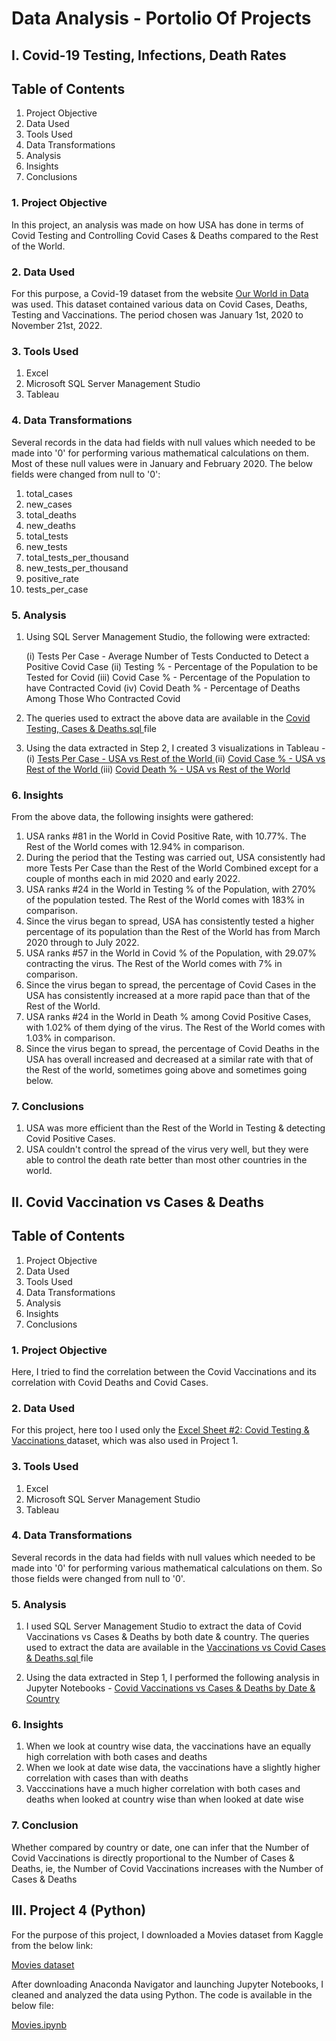 # Data Analysis - Portolio Of Projects

## I. Covid-19 Testing, Infections, Death Rates

## Table of Contents

1. Project Objective
2. Data Used
3. Tools Used
4. Data Transformations
5. Analysis
6. Insights
7. Conclusions

### 1. Project Objective

In this project, an analysis was made on how USA has done in terms of Covid Testing and Controlling Covid Cases & Deaths compared to the Rest of the World. 

### 2. Data Used

For this purpose, a Covid-19 dataset from the website <a href = "https://ourworldindata.org/covid-deaths"> Our World in Data </a> was used. This dataset contained various data on Covid Cases, Deaths, Testing and Vaccinations. The period chosen was January 1st, 2020 to November 21st, 2022. 

### 3. Tools Used

1. Excel
2. Microsoft SQL Server Management Studio
3. Tableau

### 4. Data Transformations



Several records in the data had fields with null values which needed to be made into '0' for performing various mathematical calculations on them. Most of these null values were in January and February 2020. The below fields were changed from null to '0':

1. total_cases
2. new_cases
3. total_deaths
4. new_deaths
5. total_tests
6. new_tests
7. total_tests_per_thousand
8. new_tests_per_thousand
9. positive_rate
10. tests_per_case

### 5. Analysis

1. Using SQL Server Management Studio, the following were extracted:

    (i) Tests Per Case - Average Number of Tests Conducted to Detect a Positive Covid Case
    (ii) Testing % - Percentage of the Population to be Tested for Covid
    (iii) Covid Case % - Percentage of the Population to have Contracted Covid
    (iv) Covid Death % - Percentage of Deaths Among Those Who Contracted Covid

2. The queries used to extract the above data are available in the <a href = "https://github.com/rahulshankariyer/PortolioProject/blob/main/Covid-19/Covid%20Testing%2C%20Cases%20%26%20Deaths.sql"> Covid Testing, Cases & Deaths.sql </a> file 

3. Using the data extracted in Step 2, I created 3 visualizations in Tableau - 
    (i) <a href = "https://public.tableau.com/app/profile/rahul5702/viz/CovidTestsCasesDeaths/Tests_1#1"> Tests Per Case - USA vs Rest of the World </a>
    (ii) <a href = "https://public.tableau.com/app/profile/rahul5702/viz/CovidTestsCasesDeaths/Cases"> Covid Case % - USA vs Rest of the World </a>
    (iii) <a href = "https://public.tableau.com/app/profile/rahul5702/viz/CovidTestsCasesDeathsPart2/Deaths"> Covid Death % - USA vs Rest of the World </a>
    
### 6. Insights

From the above data, the following insights were gathered:

1. USA ranks #81 in the World in Covid Positive Rate, with 10.77%. The Rest of the World comes with 12.94% in comparison.
2. During the period that the Testing was carried out, USA consistently had more Tests Per Case than the Rest of the World Combined except for a couple of months each in mid 2020 and early 2022.
3. USA ranks #24 in the World in Testing % of the Population, with 270% of the population tested. The Rest of the World comes with 183% in comparison.
4. Since the virus began to spread, USA has consistently tested a higher percentage of its population than the Rest of the World has from March 2020 through to July 2022.
5. USA ranks #57 in the World in Covid % of the Population, with 29.07% contracting the virus. The Rest of the World comes with 7% in comparison.
5. Since the virus began to spread, the percentage of Covid Cases in the USA has consistently increased at a more rapid pace than that of the Rest of the World. 
6. USA ranks #24 in the World in Death % among Covid Positive Cases, with 1.02% of them dying of the virus. The Rest of the World comes with 1.03% in comparison.
7. Since the virus began to spread, the percentage of Covid Deaths in the USA has overall increased and decreased at a similar rate with that of the Rest of the world, sometimes going above and sometimes going below.

### 7. Conclusions

1. USA was more efficient than the Rest of the World in Testing & detecting Covid Positive Cases.
2. USA couldn't control the spread of the virus very well, but they were able to control the death rate better than most other countries in the world.

## II. Covid Vaccination vs Cases & Deaths

## Table of Contents

1. Project Objective
2. Data Used
3. Tools Used
4. Data Transformations
5. Analysis
6. Insights
7. Conclusions

### 1. Project Objective

Here, I tried to find the correlation between the Covid Vaccinations and its correlation with Covid Deaths and Covid Cases.

### 2. Data Used

For this project, here too I used only the <a href = "https://docs.google.com/spreadsheets/d/1tbjElTWQUju5wL6IIH2W14F-32-lJ8n5/edit?usp=share_link&ouid=106525515537823506540&rtpof=true&sd=true"> Excel Sheet #2: Covid Testing & Vaccinations </a> dataset, which was also used in Project 1.

### 3. Tools Used

1. Excel
2. Microsoft SQL Server Management Studio
3. Tableau

### 4. Data Transformations

Several records in the data had fields with null values which needed to be made into '0' for performing various mathematical calculations on them. So those fields were changed from null to '0'.

### 5. Analysis

1. I used SQL Server Management Studio to extract the data of Covid Vaccinations vs Cases & Deaths by both date & country. The queries used to extract the data are available in the <a href = "https://github.com/rahulshankariyer/PortolioProject/blob/main/Covid-19/Vaccinations%20vs%20Covid%20Cases%20%26%20Deaths.sql"> Vaccinations vs Covid Cases & Deaths.sql </a> file 

2. Using the data extracted in Step 1, I performed the following analysis in Jupyter Notebooks - <a href = "https://github.com/rahulshankariyer/PortolioProject/blob/main/Covid-19/Covid%2019%20Vaccinations%20vs%20Cases%20%26%20Deaths.ipynb"> Covid Vaccinations vs Cases & Deaths by Date & Country </a>

### 6. Insights

1. When we look at country wise data, the vaccinations have an equally high correlation with both cases and deaths
2. When we look at date wise data, the vaccinations have a slightly higher correlation with cases than with deaths
3. Vacccinations have a much higher correlation with both cases and deaths when looked at country wise than when looked at date wise

### 7. Conclusion

Whether compared by country or date, one can infer that the Number of Covid Vaccinations is directly proportional to the Number of Cases & Deaths, ie, the Number of Covid Vaccinations increases with the Number of Cases & Deaths

## III. Project 4 (Python)

For the purpose of this project, I downloaded a Movies dataset from Kaggle from the below link:

<a href = "https://www.kaggle.com/datasets/danielgrijalvas/movies"> Movies dataset </a>

After downloading Anaconda Navigator and launching Jupyter Notebooks, I cleaned and analyzed the data using Python. The code is available in the below file:

<a href = "Project 4/Movies.ipynb"> Movies.ipynb </a>
